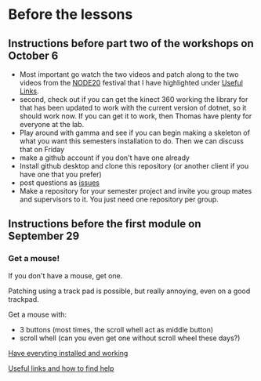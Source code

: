 
# Before the lessons

## Instructions before part two of the workshops on October 6
- Most important go watch the two videos and patch along to the two videos from the [NODE20](https://nodeforum.org/activities/festival/node20/) festival that I have highlighted under [Useful Links](/docs/UsefulLinks.md).
- second, check out if you can get the kinect 360 working the library for that has been updated to work with the current version of dotnet, so it should work now. If you can get it to work, then Thomas have plenty for everyone at the lab.
- Play around with gamma and see if you can begin making a skeleton of what you want this semesters installation to do. Then we can discuss that on Friday
- make a github account if you don't have one already
- Install github desktop and clone this repository (or another client if you have one that you prefer)
- post questions as [issues](https://github.com/sunep-workshops/AAU-Mixed-Reality-Technology-23/issues)
- Make a repository for your semester project and invite you group mates and supervisors to it. You just need one repository per group.

## Instructions before the first module on September 29
### Get a mouse!
If you don't have a mouse, get one.

Patching using a track pad is possible, but really annoying, even on a good trackpad.

Get a mouse with:
- 3 buttons (most times, the scroll whell act as middle button)
- scroll whell (can you even get one without scroll wheel these days?)

[Have everyting installed and working](/docs/BeforeTheWorkshop.md)

[Useful links and how to find help](/docs/UsefulLinks.md)